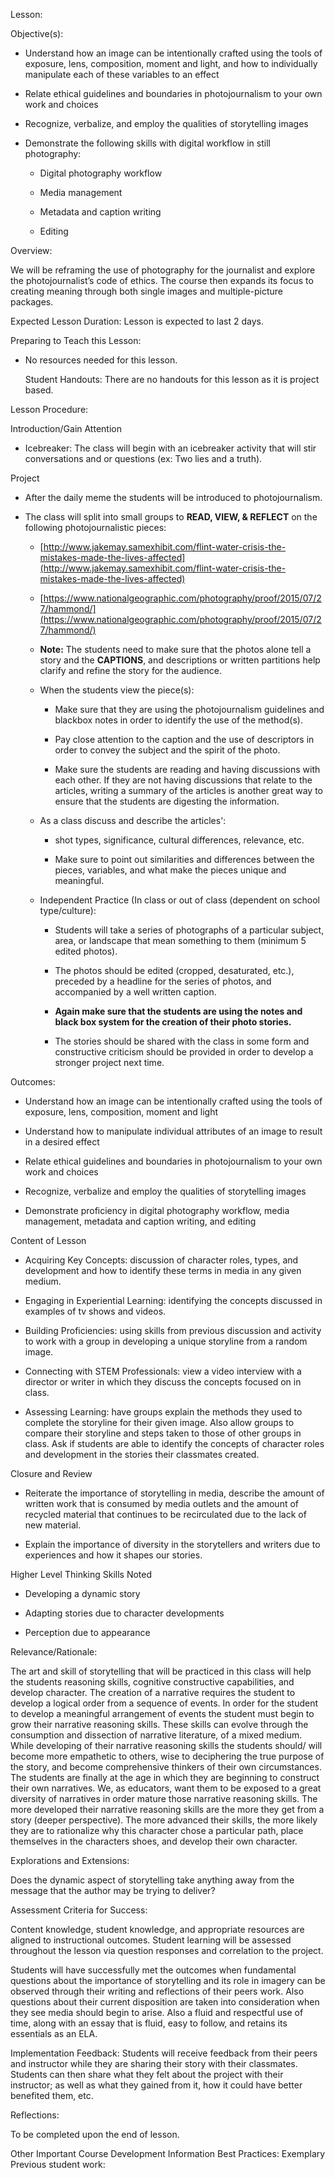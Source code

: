  Lesson:

 Objective(s):

- Understand how an image can be intentionally crafted using the tools of exposure, lens, composition, moment and light, and how to individually manipulate each of these variables to an effect

- Relate ethical guidelines and boundaries in photojournalism to your own work and choices

- Recognize, verbalize, and employ the qualities of storytelling images

- Demonstrate the following skills with digital workflow in still photography:

	- Digital photography workflow

	- Media management

	- Metadata and caption writing

	- Editing

 Overview:

We will be reframing the use of photography for the journalist and explore the photojournalist’s code of ethics. The course then expands its focus to creating meaning through both single images and multiple-picture packages.

  Expected Lesson Duration: 
Lesson is expected to last 2 days.

  Preparing to Teach this Lesson:

- No resources needed for this lesson.

  Student Handouts:
There are no handouts for this lesson as it is project based.

 Lesson Procedure:

 Introduction/Gain Attention
-  Icebreaker: The class will begin with an icebreaker activity that will stir conversations and or questions (ex: Two lies and a truth).

 Project

-   After the daily meme the students will be introduced to photojournalism.
    
-   The class will split into small groups to **READ, VIEW, & REFLECT** on the following photojournalistic pieces:
	- [http://www.jakemay.samexhibit.com/flint-water-crisis-the-mistakes-made-the-lives-affected](http://www.jakemay.samexhibit.com/flint-water-crisis-the-mistakes-made-the-lives-affected)

	- [https://www.nationalgeographic.com/photography/proof/2015/07/27/hammond/](https://www.nationalgeographic.com/photography/proof/2015/07/27/hammond/)

    
	-   **Note:** The students need to make sure that the photos alone tell a story and the **CAPTIONS**, and descriptions or written partitions help clarify and refine the story for the audience.
    
	-   When the students view the piece(s):

		-   Make sure that they are using the photojournalism guidelines and blackbox notes in order to identify the use of the method(s).
    
		-   Pay close attention to the caption and the use of descriptors in order to convey the subject and the spirit of the photo.
    
		-   Make sure the students are reading and having discussions with each other. If they are not having discussions that relate to the articles, writing a summary of the articles is another great way to ensure that the students are digesting the information.
    
	-   As a class discuss and describe the articles':
    
		-   shot types, significance, cultural differences, relevance, etc.
    
		-   Make sure to point out similarities and differences between the pieces, variables, and what make the pieces unique and meaningful.
    
	-   Independent Practice (In class or out of class (dependent on school type/culture):
    
		-   Students will take a series of photographs of a particular subject, area, or landscape that mean something to them (minimum 5 edited photos).
    
		-   The photos should be edited (cropped, desaturated, etc.), preceded by a headline for the series of photos, and accompanied by a well written caption.
    
		-   **Again make sure that the students are using the notes and black box system for the creation of their photo stories.**
    
		-   The stories should be shared with the class in some form and constructive criticism should be provided in order to develop a stronger project next time.
		
 Outcomes:

-   Understand how an image can be intentionally crafted using the tools of exposure, lens, composition, moment and light
    
-   Understand how to manipulate individual attributes of an image to result in a desired effect
    
-   Relate ethical guidelines and boundaries in photojournalism to your own work and choices
    
-   Recognize,  verbalize and employ the qualities of storytelling images
    
-   Demonstrate proficiency in digital photography workflow, media management, metadata and caption writing, and editing

 Content of Lesson

- Acquiring Key Concepts: discussion of character roles, types, and development and how to identify these terms in media in any given medium.

- Engaging in Experiential Learning: identifying the concepts discussed in examples of tv shows and videos.

- Building Proficiencies: using skills from previous discussion and activity to work with a group in developing a unique storyline from a random image.

- Connecting with STEM Professionals: view a video interview with a director or writer in which they discuss the concepts focused on in class.

- Assessing Learning: have groups explain the methods they used to complete the storyline for their given image. Also allow groups to compare their storyline and steps taken to those of other groups in class. Ask if students are able to identify the concepts of character roles and development in the stories their classmates created.

 Closure and Review
    
-   Reiterate the importance of storytelling in media, describe the amount of written work that is consumed by media outlets and the amount of recycled material that continues to be recirculated due to the lack of new material.
    
-   Explain the importance of diversity in the storytellers and writers due to experiences and how it shapes our stories.
    

 Higher Level Thinking Skills Noted
    
-   Developing a dynamic story
    
-   Adapting stories due to character developments
    
-   Perception due to appearance
    

 Relevance/Rationale:

The art and skill of storytelling that will be practiced in this class will help the students reasoning skills, cognitive constructive capabilities, and develop character. The creation of a narrative requires the student to develop a logical order from a sequence of events. In order for the student to develop a meaningful arrangement of events the student must begin to grow their narrative reasoning skills. These skills can evolve through the consumption and dissection of narrative literature, of a mixed medium. While developing of their narrative reasoning skills the students should/ will become more empathetic to others, wise to deciphering the true purpose of the story, and become comprehensive thinkers of their own circumstances. The students are finally at the age in which they are beginning to construct their own narratives. We, as educators, want them to be exposed to a great diversity of narratives in order mature those narrative reasoning skills. The more developed their narrative reasoning skills are the more they get from a story (deeper perspective). The more advanced their skills, the more likely they are to rationalize why this character chose a particular path, place themselves in the characters shoes, and develop their own character.

  

 Explorations and Extensions:

Does the dynamic aspect of storytelling take anything away from the message that the author may be trying to deliver?

 Assessment Criteria for Success:

Content knowledge, student knowledge, and appropriate resources are aligned to instructional outcomes. Student learning will be assessed throughout the lesson via question responses and correlation to the project.

Students will have successfully met the outcomes when fundamental questions about the importance of storytelling and its role in imagery can be observed through their writing and reflections of their peers work. Also questions about their current disposition are taken into consideration when they see media should begin to arise. Also a fluid and respectful use of time, along with an essay that is fluid, easy to follow, and retains its essentials as an ELA.

  Implementation Feedback: 
Students will receive feedback from their peers and instructor while they are sharing their story with their classmates. Students can then share what they felt about the project with their instructor; as well as what they gained from it, how it could have better benefited them, etc.

 Reflections:

To be completed upon the end of lesson.


 Other Important Course Development Information
 Best Practices:
Exemplary Previous student work: 
